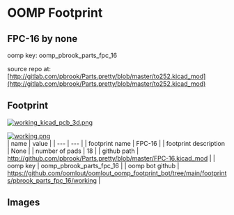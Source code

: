 # OOMP Footprint  
## FPC-16  by none  
  
oomp key: oomp_pbrook_parts_fpc_16  
  
source repo at: [http://gitlab.com/pbrook/Parts.pretty/blob/master/to252.kicad_mod](http://gitlab.com/pbrook/Parts.pretty/blob/master/to252.kicad_mod)  
## Footprint  
  
[![working_kicad_pcb_3d.png](working_kicad_pcb_3d_600.png)](working_kicad_pcb_3d.png)  
  
[![working.png](working_600.png)](working.png)  
| name | value | 
| --- | --- | 
| footprint name | FPC-16 | 
| footprint description | None | 
| number of pads | 18 | 
| github path | http://github.com/pbrook/Parts.pretty/blob/master/FPC-16.kicad_mod | 
| oomp key | oomp_pbrook_parts_fpc_16 | 
| oomp bot github | https://github.com/oomlout/oomlout_oomp_footprint_bot/tree/main/footprints/pbrook_parts_fpc_16/working | 
## Images  
